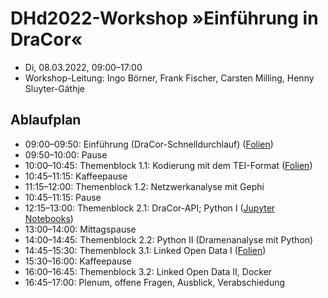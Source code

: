 # DHd2022-Workshop »Einführung in DraCor«

* Di, 08.03.2022, 09:00–17:00
* Workshop-Leitung: Ingo Börner, Frank Fischer, Carsten Milling, Henny Sluyter-Gäthje

## Ablaufplan

* 09:00–09:50: Einführung (DraCor-Schnelldurchlauf) ([Folien](https://bit.ly/einfdrac))
* 09:50–10:00: Pause
* 10:00–10:45: Themenblock 1.1: Kodierung mit dem TEI-Format ([Folien](https://docs.google.com/presentation/d/1U1Fc9uuVOIJuukCZy0B9eGtNiflb2AcqmVSTA9ONnZc/edit?usp=sharing))
* 10:45–11:15: Kaffeepause
* 11:15–12:00: Themenblock 1.2: Netzwerkanalyse mit Gephi
* 10:45–11:15: Pause
* 12:15–13:00: Themenblock 2.1: DraCor-API; Python I ([Jupyter Notebooks](https://github.com/dracor-org/dracor-notebooks))
* 13:00–14:00: Mittagspause
* 14:00–14:45: Themenblock 2.2: Python II (Dramenanalyse mit Python)
* 14:45–15:30: Themenblock 3.1: Linked Open Data I ([Folien](https://docs.google.com/presentation/d/14EMqgeQMvhgPSHjE665z3H4nyJWIiODRRmGv5UtByYo/edit?usp=sharing))
* 15:30–16:00: Kaffeepause
* 16:00–16:45: Themenblock 3.2: Linked Open Data II, Docker
* 16:45–17:00: Plenum, offene Fragen, Ausblick, Verabschiedung
